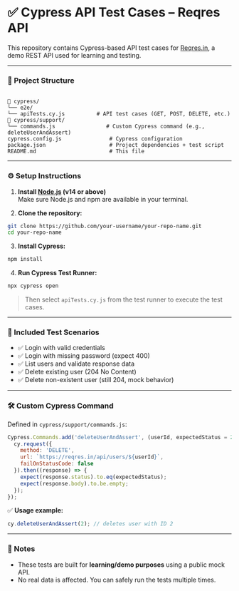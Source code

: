 # ✅ Cypress API Test Cases – Reqres API

This repository contains Cypress-based API test cases for [Reqres.in](https://reqres.in), a demo REST API used for learning and testing.

---

### 📁 Project Structure

```

📁 cypress/
└── e2e/
└── apiTests.cy.js          # API test cases (GET, POST, DELETE, etc.)
📁 cypress/support/
└── commands.js                # Custom Cypress command (e.g., deleteUserAndAssert)
cypress.config.js               # Cypress configuration
package.json                    # Project dependencies + test script
README.md                       # This file

````

---

### ⚙️ Setup Instructions

1. **Install [Node.js](https://nodejs.org/en) (v14 or above)**  
   Make sure Node.js and npm are available in your terminal.

2. **Clone the repository:**

```bash
git clone https://github.com/your-username/your-repo-name.git
cd your-repo-name
````

3. **Install Cypress:**

```bash
npm install
```

4. **Run Cypress Test Runner:**

```bash
npx cypress open
```

> Then select `apiTests.cy.js` from the test runner to execute the test cases.

---

### 🧪 Included Test Scenarios

* ✅ Login with valid credentials
* ✅ Login with missing password (expect 400)
* ✅ List users and validate response data
* ✅ Delete existing user (204 No Content)
* ✅ Delete non-existent user (still 204, mock behavior)

---

### 🛠️ Custom Cypress Command

Defined in `cypress/support/commands.js`:

```js
Cypress.Commands.add('deleteUserAndAssert', (userId, expectedStatus = 204) => {
  cy.request({
    method: 'DELETE',
    url: `https://reqres.in/api/users/${userId}`,
    failOnStatusCode: false
  }).then((response) => {
    expect(response.status).to.eq(expectedStatus);
    expect(response.body).to.be.empty;
  });
});
```

✅ **Usage example:**

```js
cy.deleteUserAndAssert(2); // deletes user with ID 2
```

---

### 📌 Notes

* These tests are built for **learning/demo purposes** using a public mock API.
* No real data is affected. You can safely run the tests multiple times.


